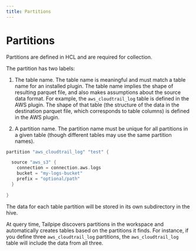```yaml
---
title: Partitions
---
```



# Partitions

Partitions are defined in HCL and are required for collection.  

The partition has two labels:

1. The table name. The table name is meaningful and must match a table name for an installed plugin. The table name implies the shape of resulting parquet file, and also makes assumptions about the source data format.  For example, the `aws_cloudtrail_log` table is defined in the AWS plugin.  The shape of that table (the structure of the data in the destination parquet file, which corresponds to table columns) is defined in the AWS plugin.

2. A partition name.  The partition name must be unique for all partitions in a given table (though different tables may use the same partition names).  

```h
partition "aws_cloudtrail_log" "test" {

  source "aws_s3" {
    connection = connection.aws.logs
    bucket = "my-logs-bucket"
    prefix = "optional/path"
  }
  
}
``` 

The data for each table partition will be stored in its own subdirectory in the hive.

At query time, Tailpipe discovers partitions in the workspace and automatically creates tables based on the partitions it finds.  For instance, if you define three `aws_cloudtrail_log` partitions, the `aws_cloudtrail_log` table will include the data from all three.


